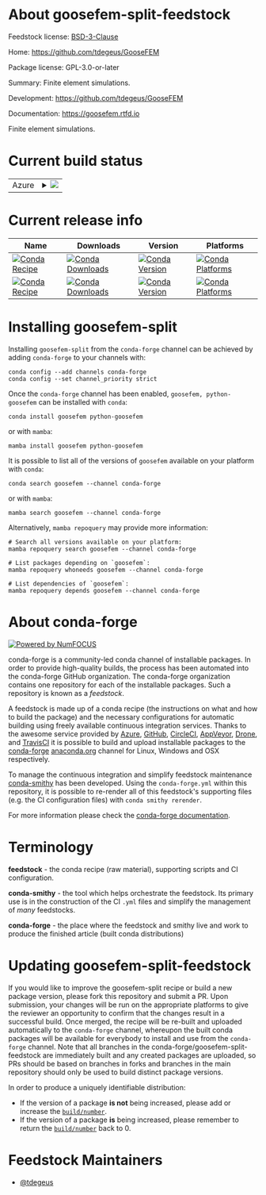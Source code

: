 About goosefem-split-feedstock
==============================

Feedstock license: [BSD-3-Clause](https://github.com/conda-forge/goosefem-feedstock/blob/main/LICENSE.txt)

Home: https://github.com/tdegeus/GooseFEM

Package license: GPL-3.0-or-later

Summary: Finite element simulations.

Development: https://github.com/tdegeus/GooseFEM

Documentation: https://goosefem.rtfd.io

Finite element simulations.

Current build status
====================


<table>
    
  <tr>
    <td>Azure</td>
    <td>
      <details>
        <summary>
          <a href="https://dev.azure.com/conda-forge/feedstock-builds/_build/latest?definitionId=8714&branchName=main">
            <img src="https://dev.azure.com/conda-forge/feedstock-builds/_apis/build/status/goosefem-feedstock?branchName=main">
          </a>
        </summary>
        <table>
          <thead><tr><th>Variant</th><th>Status</th></tr></thead>
          <tbody><tr>
              <td>linux_64</td>
              <td>
                <a href="https://dev.azure.com/conda-forge/feedstock-builds/_build/latest?definitionId=8714&branchName=main">
                  <img src="https://dev.azure.com/conda-forge/feedstock-builds/_apis/build/status/goosefem-feedstock?branchName=main&jobName=linux&configuration=linux%20linux_64_" alt="variant">
                </a>
              </td>
            </tr><tr>
              <td>osx_64</td>
              <td>
                <a href="https://dev.azure.com/conda-forge/feedstock-builds/_build/latest?definitionId=8714&branchName=main">
                  <img src="https://dev.azure.com/conda-forge/feedstock-builds/_apis/build/status/goosefem-feedstock?branchName=main&jobName=osx&configuration=osx%20osx_64_" alt="variant">
                </a>
              </td>
            </tr><tr>
              <td>osx_arm64</td>
              <td>
                <a href="https://dev.azure.com/conda-forge/feedstock-builds/_build/latest?definitionId=8714&branchName=main">
                  <img src="https://dev.azure.com/conda-forge/feedstock-builds/_apis/build/status/goosefem-feedstock?branchName=main&jobName=osx&configuration=osx%20osx_arm64_" alt="variant">
                </a>
              </td>
            </tr><tr>
              <td>win_64</td>
              <td>
                <a href="https://dev.azure.com/conda-forge/feedstock-builds/_build/latest?definitionId=8714&branchName=main">
                  <img src="https://dev.azure.com/conda-forge/feedstock-builds/_apis/build/status/goosefem-feedstock?branchName=main&jobName=win&configuration=win%20win_64_" alt="variant">
                </a>
              </td>
            </tr>
          </tbody>
        </table>
      </details>
    </td>
  </tr>
</table>

Current release info
====================

| Name | Downloads | Version | Platforms |
| --- | --- | --- | --- |
| [![Conda Recipe](https://img.shields.io/badge/recipe-goosefem-green.svg)](https://anaconda.org/conda-forge/goosefem) | [![Conda Downloads](https://img.shields.io/conda/dn/conda-forge/goosefem.svg)](https://anaconda.org/conda-forge/goosefem) | [![Conda Version](https://img.shields.io/conda/vn/conda-forge/goosefem.svg)](https://anaconda.org/conda-forge/goosefem) | [![Conda Platforms](https://img.shields.io/conda/pn/conda-forge/goosefem.svg)](https://anaconda.org/conda-forge/goosefem) |
| [![Conda Recipe](https://img.shields.io/badge/recipe-python--goosefem-green.svg)](https://anaconda.org/conda-forge/python-goosefem) | [![Conda Downloads](https://img.shields.io/conda/dn/conda-forge/python-goosefem.svg)](https://anaconda.org/conda-forge/python-goosefem) | [![Conda Version](https://img.shields.io/conda/vn/conda-forge/python-goosefem.svg)](https://anaconda.org/conda-forge/python-goosefem) | [![Conda Platforms](https://img.shields.io/conda/pn/conda-forge/python-goosefem.svg)](https://anaconda.org/conda-forge/python-goosefem) |

Installing goosefem-split
=========================

Installing `goosefem-split` from the `conda-forge` channel can be achieved by adding `conda-forge` to your channels with:

```
conda config --add channels conda-forge
conda config --set channel_priority strict
```

Once the `conda-forge` channel has been enabled, `goosefem, python-goosefem` can be installed with `conda`:

```
conda install goosefem python-goosefem
```

or with `mamba`:

```
mamba install goosefem python-goosefem
```

It is possible to list all of the versions of `goosefem` available on your platform with `conda`:

```
conda search goosefem --channel conda-forge
```

or with `mamba`:

```
mamba search goosefem --channel conda-forge
```

Alternatively, `mamba repoquery` may provide more information:

```
# Search all versions available on your platform:
mamba repoquery search goosefem --channel conda-forge

# List packages depending on `goosefem`:
mamba repoquery whoneeds goosefem --channel conda-forge

# List dependencies of `goosefem`:
mamba repoquery depends goosefem --channel conda-forge
```


About conda-forge
=================

[![Powered by
NumFOCUS](https://img.shields.io/badge/powered%20by-NumFOCUS-orange.svg?style=flat&colorA=E1523D&colorB=007D8A)](https://numfocus.org)

conda-forge is a community-led conda channel of installable packages.
In order to provide high-quality builds, the process has been automated into the
conda-forge GitHub organization. The conda-forge organization contains one repository
for each of the installable packages. Such a repository is known as a *feedstock*.

A feedstock is made up of a conda recipe (the instructions on what and how to build
the package) and the necessary configurations for automatic building using freely
available continuous integration services. Thanks to the awesome service provided by
[Azure](https://azure.microsoft.com/en-us/services/devops/), [GitHub](https://github.com/),
[CircleCI](https://circleci.com/), [AppVeyor](https://www.appveyor.com/),
[Drone](https://cloud.drone.io/welcome), and [TravisCI](https://travis-ci.com/)
it is possible to build and upload installable packages to the
[conda-forge](https://anaconda.org/conda-forge) [anaconda.org](https://anaconda.org/)
channel for Linux, Windows and OSX respectively.

To manage the continuous integration and simplify feedstock maintenance
[conda-smithy](https://github.com/conda-forge/conda-smithy) has been developed.
Using the ``conda-forge.yml`` within this repository, it is possible to re-render all of
this feedstock's supporting files (e.g. the CI configuration files) with ``conda smithy rerender``.

For more information please check the [conda-forge documentation](https://conda-forge.org/docs/).

Terminology
===========

**feedstock** - the conda recipe (raw material), supporting scripts and CI configuration.

**conda-smithy** - the tool which helps orchestrate the feedstock.
                   Its primary use is in the construction of the CI ``.yml`` files
                   and simplify the management of *many* feedstocks.

**conda-forge** - the place where the feedstock and smithy live and work to
                  produce the finished article (built conda distributions)


Updating goosefem-split-feedstock
=================================

If you would like to improve the goosefem-split recipe or build a new
package version, please fork this repository and submit a PR. Upon submission,
your changes will be run on the appropriate platforms to give the reviewer an
opportunity to confirm that the changes result in a successful build. Once
merged, the recipe will be re-built and uploaded automatically to the
`conda-forge` channel, whereupon the built conda packages will be available for
everybody to install and use from the `conda-forge` channel.
Note that all branches in the conda-forge/goosefem-split-feedstock are
immediately built and any created packages are uploaded, so PRs should be based
on branches in forks and branches in the main repository should only be used to
build distinct package versions.

In order to produce a uniquely identifiable distribution:
 * If the version of a package **is not** being increased, please add or increase
   the [``build/number``](https://docs.conda.io/projects/conda-build/en/latest/resources/define-metadata.html#build-number-and-string).
 * If the version of a package **is** being increased, please remember to return
   the [``build/number``](https://docs.conda.io/projects/conda-build/en/latest/resources/define-metadata.html#build-number-and-string)
   back to 0.

Feedstock Maintainers
=====================

* [@tdegeus](https://github.com/tdegeus/)

